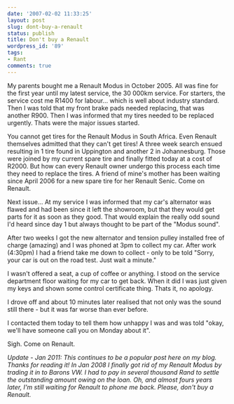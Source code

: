```yaml
---
date: '2007-02-02 11:33:25'
layout: post
slug: dont-buy-a-renault
status: publish
title: Don't buy a Renault
wordpress_id: '89'
tags:
- Rant
comments: true
---
```


My parents bought me a Renault Modus in October 2005. All was fine for the first year until my latest service, the 30 000km service. For starters, the service cost me R1400 for labour... which is well about industry standard. Then I was told that my front brake pads needed replacing, that was another R900. Then I was informed that my tires needed to be replaced urgently. Thats were the major issues started.

You cannot get tires for the Renault Modus in South Africa. Even Renault themselves admitted that they can't get tires! A three week search ensued resulting in 1 tire found in Uppington and another 2 in Johannesburg. Those were joined by my current spare tire and finally fitted today at a cost of R2000. But how can every Renault owner undergo this process each time they need to replace the tires. A friend of mine's mother has been waiting since April 2006 for a new spare tire for her Renault Senic. Come on Renault.

Next issue... At my service I was informed that my car's alternator was flawed and had been since it left the showroom, but that they would get parts for it as soon as they good. That would explain the really odd sound I'd heard since day 1 but always thought to be part of the "Modus sound".

After two weeks I got the new alternator and tension pulley installed free of charge (amazing) and I was phoned at 3pm to collect my car. After work (4:30pm) I had a friend take me down to collect - only to be told "Sorry, your car is out on the road test. Just wait a minute."

I wasn't offered a seat, a cup of coffee or anything. I stood on the service department floor waiting for my car to get back. When it did I was just given my keys and shown some control certificate thing. Thats it, no apology.

I drove off and about 10 minutes later realised that not only was the sound still there - but it was far worse than ever before.

I contacted them today to tell them how unhappy I was and was told "okay, we'll have someone call you on Monday about it".

Sigh. Come on Renault.

_Update - Jan 2011: This continues to be a popular post here on my blog. Thanks for reading it! In Jan 2008 I finally got rid of my Renault Modus by trading it in to Barons VW. I had to pay in several thousand Rand to settle the outstanding amount owing on the loan. Oh, and almost fours years later, I'm still waiting for Renault to phone me back. Please, don't buy a Renault._
